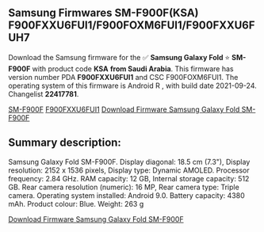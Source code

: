 <h2>Samsung Firmwares SM-F900F(KSA) F900FXXU6FUI1/F900FOXM6FUI1/F900FXXU6FUH7</h2>
Download the Samsung firmware for the ✅ <strong>Samsung Galaxy Fold </strong> ⭐ <strong>SM-F900F</strong> with product code <strong>KSA</strong> <strong> from Saudi Arabia</strong>. This firmware has version number PDA <strong>F900FXXU6FUI1</strong> and CSC F900FOXM6FUI1. The operating system of this firmware is Android R , with build date 2021-09-24. Changelist <strong>22417781</strong>.


[SM-F900F](https://samfirm.shop/samsung/model/SM-F900F)
[F900FXXU6FUI1](https://samfirm.shop/samsung/pda/F900FXXU6FUI1)
[Download Firmware Samsung Galaxy Fold SM-F900F](https://samfirm.shop/samsung/firmware/459421)
<h2>Summary description:</h2>
<p>Samsung Galaxy Fold SM-F900F. Display diagonal: 18.5 cm (7.3"), Display resolution: 2152 x 1536 pixels, Display type: Dynamic AMOLED. Processor frequency: 2.84 GHz. RAM capacity: 12 GB, Internal storage capacity: 512 GB. Rear camera resolution (numeric): 16 MP, Rear camera type: Triple camera. Operating system installed: Android 9.0. Battery capacity: 4380 mAh. Product colour: Blue. Weight: 263 g</p>


[Download Firmware Samsung Galaxy Fold SM-F900F](https://samfirm.shop/samsung/firmware/459421)
